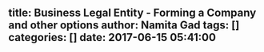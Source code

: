 title: Business Legal Entity - Forming a Company and other options
author: Namita Gad
tags: []
categories: []
date: 2017-06-15 05:41:00
---

